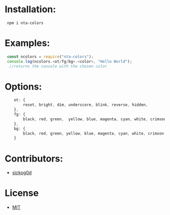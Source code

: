 # Installation:
 ```
  npm i nta-colors
 ```
 # Examples:
```js
 const ncolors = require("nta-colors");
 console.log(ncolors.<ot/fg/bg>.<color>, "Hello World");
  //returns the console with the chosen color
```
# Options:
```js
    ot: {
        reset, bright, dim, underscore, blink, reverse, hidden,
    },
    fg: {
        black, red, green,  yellow, blue, magenta, cyan, white, crimson
    },
    bg: {
        black, red, green, yellow, blue, magenta, cyan, white, crimson
    }
```
# Contributors:
 - [sickog0d](https://sickog0d.github.io)
# License
- [MIT](https://github.com/sickog0d/nta-colors/blob/main/LICENSE)

